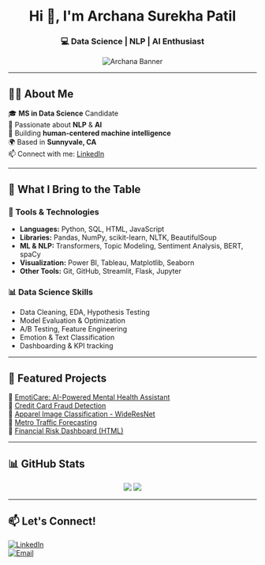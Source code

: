 <h1 align="center">Hi 👋, I'm Archana Surekha Patil</h1>
<h3 align="center">💻 Data Science | NLP | AI Enthusiast</h3>

<p align="center">
  <img src="https://user-images.githubusercontent.com/your-banner-image.png" alt="Archana Banner" />
</p>

---

## 👩‍🎓 About Me

🎓 **MS in Data Science** Candidate  
🤖 Passionate about **NLP** & **AI**  
🧠 Building **human-centered machine intelligence**  
🌍 Based in **Sunnyvale, CA**  
📫 Connect with me: [LinkedIn](https://www.linkedin.com/in/archana-patil-5726a9173/)

---

## 🚀 What I Bring to the Table

### 🧰 Tools & Technologies
- **Languages:** Python, SQL, HTML, JavaScript
- **Libraries:** Pandas, NumPy, scikit-learn, NLTK, BeautifulSoup
- **ML & NLP:** Transformers, Topic Modeling, Sentiment Analysis, BERT, spaCy
- **Visualization:** Power BI, Tableau, Matplotlib, Seaborn
- **Other Tools:** Git, GitHub, Streamlit, Flask, Jupyter

### 📊 Data Science Skills
- Data Cleaning, EDA, Hypothesis Testing
- Model Evaluation & Optimization
- A/B Testing, Feature Engineering
- Emotion & Text Classification
- Dashboarding & KPI tracking

---

## 🧠 Featured Projects

📌 [EmotiCare: AI-Powered Mental Health Assistant](https://github.com/ArchanaChetan07/EmotiCare_-AI-Powered-Mental-Health-Assistant)  
📌 [Credit Card Fraud Detection](https://github.com/ArchanaChetan07/Credit-Card-Transactions-Fraud-Detection-Project)  
📌 [Apparel Image Classification - WideResNet](https://github.com/ArchanaChetan07/Apparel-Image-Classification-with-WideResNet)  
📌 [Metro Traffic Forecasting](https://github.com/ArchanaChetan07/Metro-Interstate-Traffic-Volume-Forecasting)  
📌 [Financial Risk Dashboard (HTML)](https://github.com/ArchanaChetan07/financial-risk-dashboard)

---

## 📊 GitHub Stats

<p align="center">
  <img src="https://github-readme-stats.vercel.app/api?username=ArchanaChetan07&show_icons=true&theme=react" />
  <img src="https://github-readme-stats.vercel.app/api/top-langs/?username=ArchanaChetan07&layout=compact&theme=react" />
</p>

---

## 📫 Let's Connect!

[![LinkedIn](https://img.shields.io/badge/LinkedIn-blue?logo=linkedin)](https://www.linkedin.com/in/archana-patil-5726a9173/)  
[![Email](https://img.shields.io/badge/Email-white?logo=gmail)](mailto:archanapatil.ds@gmail.com)
